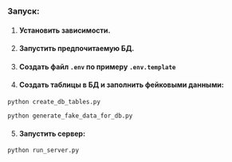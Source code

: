 ### Запуск:

1. #### Установить зависимости.

2. #### Запустить предпочитаемую БД.

3. #### Создать файл `.env` по примеру `.env.template`

4. #### Создать таблицы в БД и заполнить фейковыми данными:

```shell
python create_db_tables.py
```

```shell
python generate_fake_data_for_db.py
```

5. #### Запустить сервер:

```shell
python run_server.py
```